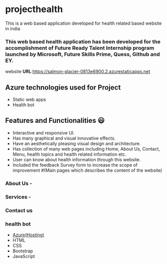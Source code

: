 # projecthealth
This is a web based application developed for health related based website in india

### This web based health application has been developed for the accomplishment of Future Ready Talent Internship program launched by Microsoft, Future Skills Prime, Quess, Github and EY.


website **URL**:https://salmon-glacier-0813e6900.2.azurestaticapps.net 

## Azure technologies used for Project

- Static web apps
- Health bot

## Features and Functionalities 😃

- Interactive and responsive UI.
- Has many graphical and visual innovative effects.
- Have an aesthetically pleasing visual design and architecture.
- Has collection of many web pages including Home, About Us, Contact, Menu, health topics and health related information etc.
- User can know about health information through this website.
- Included the feedback Survey form to increase the scope of improvement 
#(Main pages which describes the content of the website)
### About Us -
### Services -
### Contact us 
### health bot


- [Azure(Hosting)](https://azure.microsoft.com/en-in/features/azure-portal/)
- HTML
- CSS
- Bootstrap
- JavaScript
